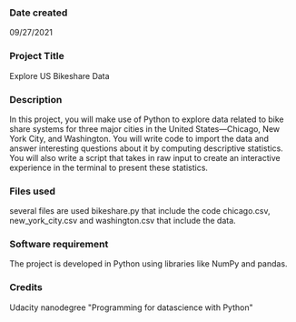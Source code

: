 ### Date created
09/27/2021

### Project Title
Explore US Bikeshare Data

### Description
In this project, you will make use of Python 
to explore data related to bike share 
systems for three major cities in the 
United States—Chicago, New York City, and Washington. 
You will write code to import the data and 
answer interesting questions about it by computing
descriptive statistics. You will also write
a script that takes in raw input to create
an interactive experience in the terminal 
to present these statistics.

### Files used
several files are used
bikeshare.py that include the code
chicago.csv, new_york_city.csv and washington.csv that include the data.

### Software requirement
The project is developed in Python using libraries like NumPy and pandas.

### Credits
Udacity nanodegree "Programming for datascience with Python"